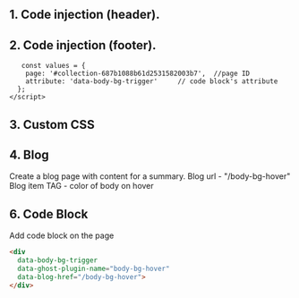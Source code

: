 ## 1. Code injection (header).
<link href="https://ghosthub.boo/assets/bg-switch-on-hover/style.css" rel="stylesheet">

## 2. Code injection (footer).
``` <script>
   const values = {
  	page: '#collection-687b1088b61d2531582003b7',  //page ID
    attribute: 'data-body-bg-trigger'     // code block's attribute
  };
</script>
```

  <script src="https://ghosthub.boo/assets/bg-switch-on-hover/index.js"></script>

## 3. Custom CSS
   

## 4. Blog
Create a blog page with content for a summary. Blog url - "/body-bg-hover"
Blog item TAG - color of body on hover

## 6. Code Block
Add code block on the page
```html
<div 
  data-body-bg-trigger 
  data-ghost-plugin-name="body-bg-hover" 
  data-blog-href="/body-bg-hover">
</div>
```






